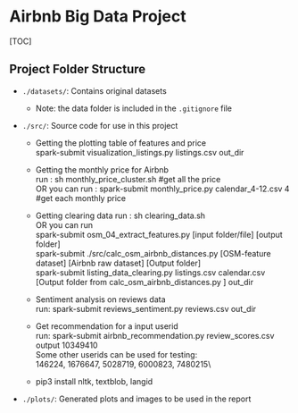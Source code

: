 # Airbnb Big Data Project

[TOC]

## Project Folder Structure

- `./datasets/`: Contains original datasets
  - Note: the data folder is included in the `.gitignore` file
- `./src/`: Source code for use in this project
  - Getting the plotting table of features and price\
  spark-submit visualization_listings.py listings.csv out_dir
  
  - Getting the monthly price for Airbnb\
  run : sh  monthly_price_cluster.sh  #get all the price\
  OR you can run : spark-submit monthly_price.py calendar_4-12.csv 4 #get each monthly price
  
  - Getting clearing data 
  run : sh clearing_data.sh  \
  OR you can run \
  spark-submit osm_04_extract_features.py [input folder/file] [output folder]\
  spark-submit ./src/calc_osm_airbnb_distances.py [OSM-feature dataset] [Airbnb raw dataset] [Output folder]\
  spark-submit listing_data_clearing.py listings.csv calendar.csv [Output folder from calc_osm_airbnb_distances.py ] out_dir

  - Sentiment analysis on reviews data  \
  run: spark-submit reviews_sentiment.py reviews.csv out_dir

  - Get recommendation for a input userid \
  run: spark-submit airbnb_recommendation.py review_scores.csv output 10349410 \
  Some other userids can be used for testing: \
  146224, 1676647, 5028719, 6000823, 7480215\

  - pip3 install nltk, textblob, langid
  
- `./plots/`: Generated plots and images to be used in the report



